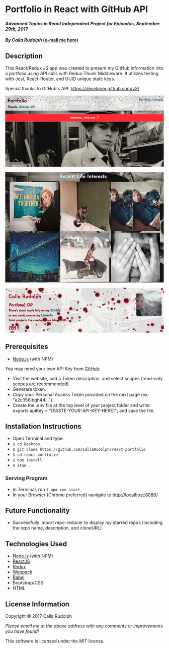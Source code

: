 # Portfolio in React with GitHub API

#### _Advanced Topics in React Independent Project for Epicodus, September 29th, 2017_
**_By Calla Rudolph_ [(e-mail me here)](<mailto:callarudolph@gmail.com>)**

## Description
This React/Redux JS app was created to present my GitHub information into a portfolio using API calls with Redux-Thunk Middleware. It utilizes testing with Jest, React-Router, and UUID unique state keys.

Special thanks to GitHub's API: https://developer.github.com/v3/

![Landing](src/images/landing.png)

![Images](src/images/images.png)

![Portfolio](src/images/portfolio.png)

## Prerequisites
* [Node.js](https://nodejs.org/) (with NPM)

You may need your own API Key from [GitHub](https://github.com/settings/tokens/new):

* Visit the website, add a Token description, and select scopes (read-only scopes are recommended).
* Generare token.
* Copy your Personal Access Token provided on the next page (ex: "a2c356ibgh44...").
* Create the .env file at the top level of your project folder and write: exports.apiKey = "[PASTE-YOUR-API-KEY-HERE]"; and save the file.

## Installation Instructions
* Open Terminal and type:
* `$ cd Desktop`
* `$ git clone https://github.com/CallaRudolph/react-portfolio`
* `$ cd react-portfolio`
* `$ npm install`
* `$ atom .`

### Serving Program
* In Terminal, run `$ npm run start`
* In your Browser (Chrome preferred) navigate to [http://localhost:8080/](http://localhost:8080/)

## Future Functionality
* Successfully import repo-reducer to display my starred repos (including the repo name, description, and cloneURL).

## Technologies Used
* [Node.js](https://nodejs.org/) (with NPM)
* [ReactJS](https://facebook.github.io/react/)
* [Redux](http://redux.js.org/)
* [Webpack](https://webpack.js.org/)
* [Babel](https://babeljs.io/)
* Bootstrap/CSS
* HTML

## License Information
Copyright &copy; 2017 Calla Rudolph

_Please email me at the above address with any comments or improvements you have found!_

This software is licensed under the MIT license.

